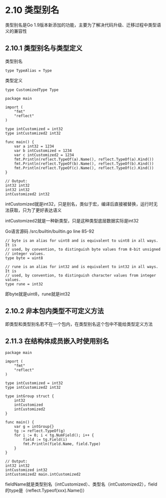 # 2.10 类型别名

类型别名是Go 1.9版本新添加的功能，主要为了解决代码升级、迁移过程中类型语义的兼容性

## 2.10.1 类型别名与类型定义

类型别名

```
type TypeAlias = Type

```

类型定义
```
type CustomizedType Type

```


```
package main

import (
	"fmt"
	"reflect"
)

type intCustomized = int32
type intCustomized2 int32

func main() {
	var a int32 = 1234
	var b intCustomized = 1234
	var c intCustomized2 = 1234
	fmt.Println(reflect.TypeOf(a).Name(), reflect.TypeOf(a).Kind())
	fmt.Println(reflect.TypeOf(b).Name(), reflect.TypeOf(b).Kind())
	fmt.Println(reflect.TypeOf(c).Name(), reflect.TypeOf(c).Kind())
}

// Output:
int32 int32
int32 int32
intCustomized2 int32
```

intCustomized就是int32，只是别名，类似于宏，编译后直接被替换，运行时无法获取，只为了更好表达语义

intCustomized2就是一种新类型，只是这种类型底层数据实际是int32


Go语言源码 /src/builtin/builtin.go line 85-92
```
// byte is an alias for uint8 and is equivalent to uint8 in all ways. It is
// used, by convention, to distinguish byte values from 8-bit unsigned
// integer values.
type byte = uint8

// rune is an alias for int32 and is equivalent to int32 in all ways. It is
// used, by convention, to distinguish character values from integer values.
type rune = int32

```

即byte就是uint8，rune就是int32


## 2.10.2 非本包内类型不可定义方法

即类型和类型别名若不在一个包内，在类型别名这个包中不能给类型定义方法


## 2.11.3 在结构体成员嵌入时使用别名


```
package main

import (
	"fmt"
	"reflect"
)

type intCustomized = int32
type intCustomized2 int32

type intGroup struct {
	int32
	intCustomized
	intCustomized2
}

func main() {
	var g = intGroup{}
	tg := reflect.TypeOf(g)
	for i := 0; i < tg.NumField(); i++ {
		field := tg.Field(i)
		fmt.Println(field.Name, field.Type)
	}
}

// Output:
int32 int32
intCustomized int32
intCustomized2 main.intCustomized2
```

fieldName就是类型别名（intCustomized）、类型名（intCustomized2），field的type是（reflect.Typeof(xxx).Name()）
